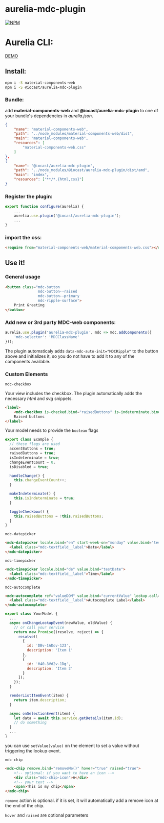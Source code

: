# aurelia-mdc-plugin

[![NPM](https://nodei.co/npm/aurelia-mdc-plugin.png?compact=true)](https://nodei.co/npm/aurelia-mdc-plugin/)

# Aurelia CLI:

[DEMO](https://iocast.github.io/aurelia-mdc-plugin-example/index.html)

## Install:

```bash
npm i -S material-components-web
npm i -S @iocast/aurelia-mdc-plugin
```

### Bundle:

add **material-components-web** and **@iocast/aurelia-mdc-plugin** to one of your bundle's dependencies in _aurelia.json_.

```json
{
    "name": "material-components-web",
    "path": "../node_modules/material-components-web/dist",
    "main": "material-components-web",
    "resources": [
        "material-components-web.css"
    ]
},
{
    "name": "@iocast/aurelia-mdc-plugin",
    "path": "../node_modules/@iocast/aurelia-mdc-plugin/dist/amd",
    "main": "index",
    "resources": ["**/*.{html,css}"]
}
```

### Register the plugin:

```javascript
export function configure(aurelia) {
    ...
    aurelia.use.plugin('@iocast/aurelia-mdc-plugin');
    ...
}
```

### import the css:

```html
<require from="material-components-web/material-components-web.css"></require>
```

## Use it!

### General usage

```html
<button class="mdc-button
               mdc-button--raised
               mdc-button--primary
               mdc-ripple-surface">
    Print Greeting
</button>
```

### Add new or 3rd party MDC-web components:

```js
aurelia.use.plugin('aurelia-mdc-plugin', mdc => mdc.addComponents({
    'mdc-selector': 'MDCClassName'
}));
```

The plugin automaticaly adds `data-mdc-auto-init="MDCRipple"` to the button above and initializes it, so you do not have to add it to any of the components available.

### Custom Elements

`mdc-checkbox`

Your view includes the checkbox. The plugin automatically adds the necessary _html_ and _svg_ snippets.

```html
<label>
    <mdc-checkbox is-checked.bind="raisedButtons" is-indeterminate.bind="isIndeterminate" is-disabled.bind="isFirstCbDisabled" change.delegate="handleChange()"></mdc-checkbox>
    Raised buttons
</label>
```

Your model needs to provide the `boolean` flags

```javascript
export class Example {
  // these flags are used
  accentButtons = true;
  raisedButtons = true;
  isIndeterminate = true;
  changeEventCount = 0;
  isDisabled = true;

  handleChange() {
    this.changeEventCount++;
  }

  makeIndeterminate() {
    this.isIndeterminate = true;
  }

  toggleCheckbox() {
    this.raisedButtons = !this.raisedButtons;
  }
}
```

`mdc-datepicker`

```html
<mdc-datepicker locale.bind="en" start-week-on="monday" value.bind="testDate">
  <label class="mdc-textfield__label">Date</label>
</mdc-datepicker>
```

`mdc-timepicker`

```html
<mdc-timepicker locale.bind="de" value.bind="testDate">
  <label class="mdc-textfield__label">Time</label>
</mdc-timepicker>
```

`mdc-autocomplete`

```html
<mdc-autocomplete ref="valueDOM" value.bind="currentValue" lookup.call="onChangeLookupEvent(newValue, oldValue)" render-item.call="renderListItemEvent(item)" select.call="onSelectionEvent(item)">
  <label class="mdc-textfield__label">Autocomplete Label</label>
</mdc-autocomplete>
```

```javascript
export class YourModel {
  ...
  async onChangeLookupEvent(newValue, oldValue) {
    // or call your service
    return new Promise((resolve, reject) => {
      resolve([
        {
          id: 'DBv-1ADov-123',
          description: 'Item 1'
        },
        {
          id: 'H40-8Vd2v-1Dg',
          description: 'Item 2'
        }
      ]);
    });
  }

  renderListItemEvent(item) {
    return item.description;
  }

  async onSelectionEvent(item) {
    let data = await this.service.getDetails(item.id);
    // do something
  }
  ...
}
```

you can use `setValue(value)` on the element to set a value without triggering the lookup event.

`mdc-chip`

```html
<mdc-chip remove.bind="removeMe()" hover="true" raised="true">
    <!-- optional: if you want to have an icon -->
    <div class="mdc-chip-icon">A</div>
    <!-- your text -->
    <span>This is my chip</span>
</mdc-chip>
```

`remove` action is optional. if it is set, it will automatically add a remove icon at the end of the chip.

`hover` and `raised` are optional parameters
